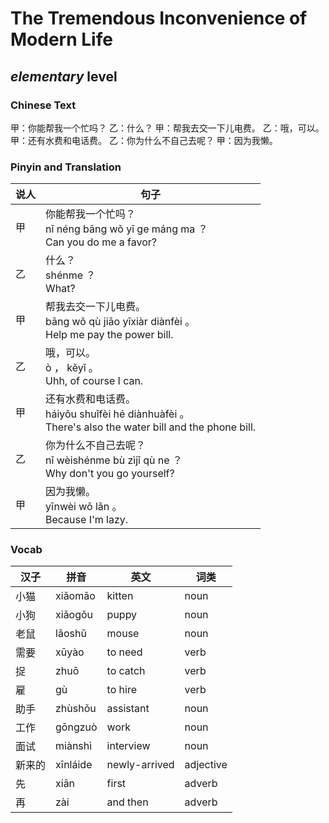 # The Tremendous Inconvenience of Modern Life
## *elementary* level

### Chinese Text
甲：你能帮我一个忙吗？
乙：什么？
甲：帮我去交一下儿电费。
乙：哦，可以。
甲：还有水费和电话费。
乙：你为什么不自己去呢？
甲：因为我懒。

### Pinyin and Translation
|说人|句子|
|----|----|
|甲|你能帮我一个忙吗？<br />nǐ néng bāng wǒ yī ge máng ma ？<br />Can you do me a favor?|
|乙|什么？<br />shénme ？<br />What?|
|甲|帮我去交一下儿电费。<br />bāng wǒ qù jiāo yīxiàr diànfèi 。<br />Help me pay the power bill.|
|乙|哦，可以。<br />ò ， kěyǐ 。<br />Uhh, of course I can.|
|甲|还有水费和电话费。<br />háiyǒu shuǐfèi hé diànhuàfèi 。<br />There's also the water bill and the phone bill.|
|乙|你为什么不自己去呢？<br />nǐ wèishénme bù zìjǐ qù ne ？<br />Why don't you go yourself?|
|甲|因为我懒。<br />yīnwèi wǒ lǎn 。<br />Because I'm lazy.|
### Vocab
|汉子|拼音|英文|词类|
|----|----|----|----|
|小猫|xiǎomāo|kitten|noun|
|小狗|xiǎogǒu|puppy|noun|
|老鼠|lǎoshǔ|mouse|noun|
|需要|xūyào|to need|verb|
|捉|zhuō|to catch|verb|
|雇|gù|to hire|verb|
|助手|zhùshǒu|assistant|noun|
|工作|gōngzuò|work|noun|
|面试|miànshì|interview|noun|
|新来的|xīnláide|newly-arrived|adjective|
|先|xiān|first|adverb|
|再|zài|and then|adverb|